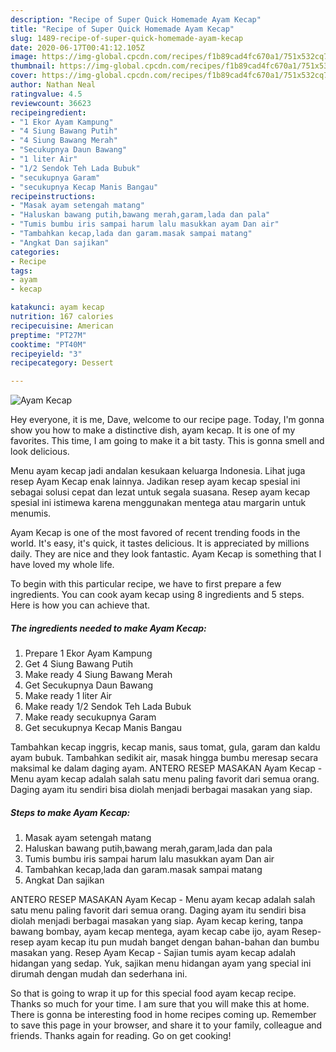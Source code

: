 ```yaml
---
description: "Recipe of Super Quick Homemade Ayam Kecap"
title: "Recipe of Super Quick Homemade Ayam Kecap"
slug: 1489-recipe-of-super-quick-homemade-ayam-kecap
date: 2020-06-17T00:41:12.105Z
image: https://img-global.cpcdn.com/recipes/f1b89cad4fc670a1/751x532cq70/ayam-kecap-foto-resep-utama.jpg
thumbnail: https://img-global.cpcdn.com/recipes/f1b89cad4fc670a1/751x532cq70/ayam-kecap-foto-resep-utama.jpg
cover: https://img-global.cpcdn.com/recipes/f1b89cad4fc670a1/751x532cq70/ayam-kecap-foto-resep-utama.jpg
author: Nathan Neal
ratingvalue: 4.5
reviewcount: 36623
recipeingredient:
- "1 Ekor Ayam Kampung"
- "4 Siung Bawang Putih"
- "4 Siung Bawang Merah"
- "Secukupnya Daun Bawang"
- "1 liter Air"
- "1/2 Sendok Teh Lada Bubuk"
- "secukupnya Garam"
- "secukupnya Kecap Manis Bangau"
recipeinstructions:
- "Masak ayam setengah matang"
- "Haluskan bawang putih,bawang merah,garam,lada dan pala"
- "Tumis bumbu iris sampai harum lalu masukkan ayam Dan air"
- "Tambahkan kecap,lada dan garam.masak sampai matang"
- "Angkat Dan sajikan"
categories:
- Recipe
tags:
- ayam
- kecap

katakunci: ayam kecap 
nutrition: 167 calories
recipecuisine: American
preptime: "PT27M"
cooktime: "PT40M"
recipeyield: "3"
recipecategory: Dessert

---
```



![Ayam Kecap](https://img-global.cpcdn.com/recipes/f1b89cad4fc670a1/751x532cq70/ayam-kecap-foto-resep-utama.jpg)

Hey everyone, it is me, Dave, welcome to our recipe page. Today, I'm gonna show you how to make a distinctive dish, ayam kecap. It is one of my favorites. This time, I am going to make it a bit tasty. This is gonna smell and look delicious.

Menu ayam kecap jadi andalan kesukaan keluarga Indonesia. Lihat juga resep Ayam Kecap enak lainnya. Jadikan resep ayam kecap spesial ini sebagai solusi cepat dan lezat untuk segala suasana. Resep ayam kecap spesial ini istimewa karena menggunakan mentega atau margarin untuk menumis.

Ayam Kecap is one of the most favored of recent trending foods in the world. It's easy, it's quick, it tastes delicious. It is appreciated by millions daily. They are nice and they look fantastic. Ayam Kecap is something that I have loved my whole life.


To begin with this particular recipe, we have to first prepare a few ingredients. You can cook ayam kecap using 8 ingredients and 5 steps. Here is how you can achieve that.

<!--inarticleads1-->

##### The ingredients needed to make Ayam Kecap:

1. Prepare 1 Ekor Ayam Kampung
1. Get 4 Siung Bawang Putih
1. Make ready 4 Siung Bawang Merah
1. Get Secukupnya Daun Bawang
1. Make ready 1 liter Air
1. Make ready 1/2 Sendok Teh Lada Bubuk
1. Make ready secukupnya Garam
1. Get secukupnya Kecap Manis Bangau


Tambahkan kecap inggris, kecap manis, saus tomat, gula, garam dan kaldu ayam bubuk. Tambahkan sedikit air, masak hingga bumbu meresap secara maksimal ke dalam daging ayam. ANTERO RESEP MASAKAN Ayam Kecap - Menu ayam kecap adalah salah satu menu paling favorit dari semua orang. Daging ayam itu sendiri bisa diolah menjadi berbagai masakan yang siap. 

<!--inarticleads2-->

##### Steps to make Ayam Kecap:

1. Masak ayam setengah matang
1. Haluskan bawang putih,bawang merah,garam,lada dan pala
1. Tumis bumbu iris sampai harum lalu masukkan ayam Dan air
1. Tambahkan kecap,lada dan garam.masak sampai matang
1. Angkat Dan sajikan


ANTERO RESEP MASAKAN Ayam Kecap - Menu ayam kecap adalah salah satu menu paling favorit dari semua orang. Daging ayam itu sendiri bisa diolah menjadi berbagai masakan yang siap. Ayam kecap kering, tanpa bawang bombay, ayam kecap mentega, ayam kecap cabe ijo, ayam Resep-resep ayam kecap itu pun mudah banget dengan bahan-bahan dan bumbu masakan yang. Resep Ayam Kecap - Sajian tumis ayam kecap adalah hidangan yang sedap. Yuk, sajikan menu hidangan ayam yang special ini dirumah dengan mudah dan sederhana ini. 

So that is going to wrap it up for this special food ayam kecap recipe. Thanks so much for your time. I am sure that you will make this at home. There is gonna be interesting food in home recipes coming up. Remember to save this page in your browser, and share it to your family, colleague and friends. Thanks again for reading. Go on get cooking!
